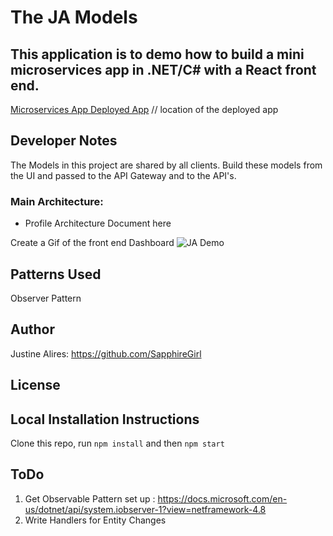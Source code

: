 ﻿# The JA Models

## This application is to demo how to build a mini microservices app in .NET/C# with a React front end.

[Microservices App Deployed App](https://aws/) // location of the deployed app

## Developer Notes 

The Models in this project are shared by all clients.
Build these models from the UI and passed to the API Gateway and to the API's.

### Main Architecture:

* Profile Architecture Document here

Create a Gif of the front end Dashboard
![JA Demo](<https://media.giphy.com/media/iwD2gudFuoJgI/giphy.gif>)

## Patterns Used

Observer Pattern

## Author

Justine Alires: https://github.com/SapphireGirl

## License



## Local Installation Instructions

Clone this repo, run `npm install` and then `npm start`


## ToDo
1. Get Observable Pattern set up : https://docs.microsoft.com/en-us/dotnet/api/system.iobserver-1?view=netframework-4.8
2. Write Handlers for Entity Changes